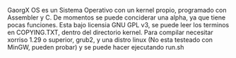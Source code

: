 GaorgX OS es un Sistema Operativo con un kernel propio, programado con Assembler y C.
De momentos se puede conciderar una alpha, ya que tiene pocas funciones.
Esta bajo licensia GNU GPL v3, se puede leer los terminos en COPYING.TXT, dentro del directorio kernel.
Para compilar necesitar xorriso 1.29 o superior, grub2, y una distro linux (No esta testeado con MinGW, pueden probar) y se puede hacer ejecutando run.sh
